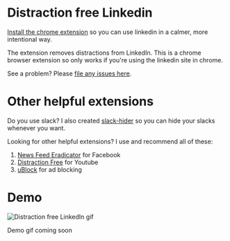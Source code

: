 # Distraction free Linkedin
 [Install the chrome extension]() so you can use linkedin in a calmer, more intentional way. 
 
 The extension removes distractions from LinkedIn. This is a chrome browser extension so only works if you're using the linkedin site in chrome. 
 
See a problem? Please [file any issues here](https://github.com/mthurmond/distraction-free-linkedin/issues). 

# Other helpful extensions
Do you use slack? I also created [slack-hider](https://github.com/mthurmond/slack-hider) so you can hide your slacks whenever you want. 

Looking for other helpful extensions? I use and recommend all of these: 
1. [News Feed Eradicator](https://github.com/jordwest/news-feed-eradicator) for Facebook
2. [Distraction Free](https://chrome.google.com/webstore/detail/df-tube-distraction-free/mjdepdfccjgcndkmemponafgioodelna?hl=en) for Youtube
3. [uBlock](https://github.com/gorhill/uBlock) for ad blocking 

 # Demo
 ![Distraction free LinkedIn gif]()

 Demo gif coming soon
